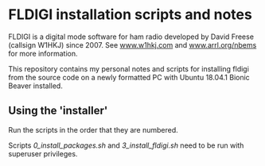 # FLDIGI installation scripts and notes

FLDIGI is a digital mode software for ham radio developed by David Freese (callsign W1HKJ) since 2007. See www.w1hkj.com and www.arrl.org/nbems for more information.

This repository contains my personal notes and scripts for installing fldigi from the source code on a newly formatted PC with Ubuntu 18.04.1 Bionic Beaver installed.

## Using the 'installer'

Run the scripts in the order that they are numbered.

Scripts _0_install_packages.sh_ and _3_install_fldigi.sh_ need to be run with superuser privileges.
